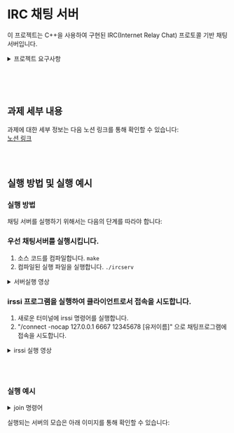# IRC 채팅 서버

이 프로젝트는 C++을 사용하여 구현된 IRC(Internet Relay Chat) 프로토콜 기반 채팅 서버입니다. </br>

<details>
  <summary>프로젝트 요구사항</summary>
  
  1. **기본 요구사항**:
      - 서버는 여러 클라이언트를 동시에 처리할 수 있어야 하며, 절대 멈추지 않아야 합니다.
      - Fork를 사용하지 않고, 모든 I/O 작업은 non-blocking이어야 합니다.
      - Poll() (또는 유사한 것 ex: kqueue) 하나만을 사용하여 모든 작업 (읽기, 쓰기, 듣기 등)을 처리해야 합니다.
      - 서버는 TCP/IP (v4 또는 v6)를 통해 클라이언트와 통신해야 합니다.
      - 클라이언트가 서버에 연결하기 위해서는 포트 번호와 연결 비밀번호가 필요합니다.
  2. **클라이언트와 서버 간의 커뮤니케이션**:
      - 클라이언트는 서버에 연결하고 채널에 가입할 수 있어야 합니다.
      - 서버는 클라이언트가 보낸 메시지를 해당 채널의 모든 다른 클라이언트에게 전달해야 합니다.
      - 사용자 인증, 닉네임 설정, 유저네임 설정, 채널 참여, 개인 메시지 송수신 등의 기능을 구현해야 합니다.
  3. **채널 운영자 및 사용자 권한**:
      - 채널 운영자와 일반 사용자를 구분해야 합니다.
      - 채널 운영자 전용 명령어 (예: KICK, INVITE, TOPIC, MODE 등)를 구현해야 합니다.
  4. **추가 요구사항**:
      - 코드는 C++ 98 표준을 준수해야 하며, 필요한 경우 **`std=c++98`** 플래그를 추가하여 컴파일할 수 있어야 합니다.
      - Makefile을 사용하여 소스 파일을 컴파일해야 하며, 프로그램은 어떠한 상황에서도 충돌하거나 예상치 못하게 종료되어서는 안됩니다.
  
    이 정보를 바탕으로, IRC 서버를 설계할 때 각 기능별로 분리하여 구현하는 것이 좋습니다. 예를 들어, 네트워크 연결 처리, 사용자 인증, 메시지 전달 및 처리, 채널 관리 등을 별도의 모듈로 구성할 수 있습니다. 
    
    코드는 간결하고 이해하기 쉬워야 하며, 다양한 에러 상황에서도 안정적으로 작동해야 합니다.
  
</details>

 </br></br></br>
 
## 과제 세부 내용

과제에 대한 세부 정보는 다음 노션 링크를 통해 확인할 수 있습니다: </br>
[노션 링크](https://witty-crime-33b.notion.site/IRC-44efc8148af847db829a2ed64d4afef8?pvs=4)

</br></br>

## 실행 방법 및 실행 예시

### 실행 방법

채팅 서버를 실행하기 위해서는 다음의 단계를 따라야 합니다:
</br>
### 우선 채팅서버를 실행시킵니다.
1. 소스 코드를 컴파일합니다. `make`
2. 컴파일된 실행 파일을 실행합니다. `./ircserv`
<details>
  <summary>서버실행 영상</summary>
  

https://github.com/bluedog129/IRC/assets/50707297/30dfbdcc-93de-4241-b818-635476f31466


</details>


### irssi 프로그램을 실행하여 클라이언트로서 접속을 시도합니다.
1. 새로운 터미널에 irssi 명령어를 실행합니다.
2. "/connect -nocap 127.0.0.1 6667 12345678 [유저이름]" 으로 채팅프로그램에 접속을 시도합니다.
<details>
  <summary>irssi 실행 영상</summary>
  

https://github.com/bluedog129/IRC/assets/50707297/c67810b8-21b3-4e5f-ab81-3045b8466b72


</details>


</br></br>

### 실행 예시
<details>
  <summary>join 명령어</summary>
  

https://github.com/bluedog129/IRC/assets/50707297/bfe47e6b-3095-4394-8d88-f9e108579cf1


</details>


실행되는 서버의 모습은 아래 이미지를 통해 확인할 수 있습니다:


